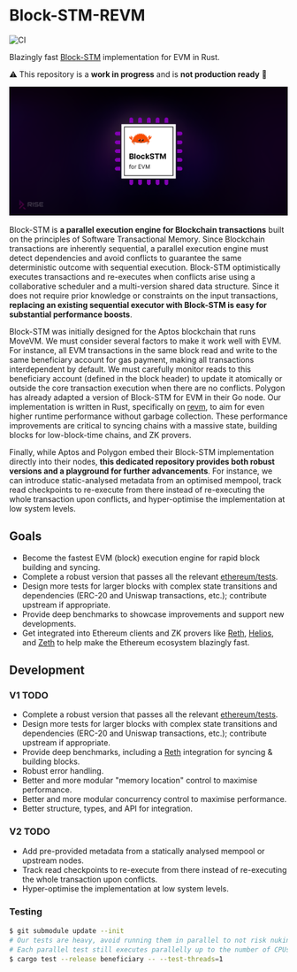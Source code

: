 # Block-STM-REVM

![CI](https://github.com/risechain/block-stm-revm/actions/workflows/ci.yml/badge.svg)

Blazingly fast [Block-STM](https://arxiv.org/abs/2203.06871) implementation for EVM in Rust.

:warning: This repository is a **work in progress** and is **not production ready** :construction:

![Banner](./assets/banner.png)

Block-STM is **a parallel execution engine for Blockchain transactions** built on the principles of Software Transactional Memory. Since Blockchain transactions are inherently sequential, a parallel execution engine must detect dependencies and avoid conflicts to guarantee the same deterministic outcome with sequential execution. Block-STM optimistically executes transactions and re-executes when conflicts arise using a collaborative scheduler and a multi-version shared data structure. Since it does not require prior knowledge or constraints on the input transactions, **replacing an existing sequential executor with Block-STM is easy for substantial performance boosts**.

Block-STM was initially designed for the Aptos blockchain that runs MoveVM. We must consider several factors to make it work well with EVM. For instance, all EVM transactions in the same block read and write to the same beneficiary account for gas payment, making all transactions interdependent by default. We must carefully monitor reads to this beneficiary account (defined in the block header) to update it atomically or outside the core transaction execution when there are no conflicts. Polygon has already adapted a version of Block-STM for EVM in their Go node. Our implementation is written in Rust, specifically on [revm](https://github.com/bluealloy/revm), to aim for even higher runtime performance without garbage collection. These performance improvements are critical to syncing chains with a massive state, building blocks for low-block-time chains, and ZK provers.

Finally, while Aptos and Polygon embed their Block-STM implementation directly into their nodes, **this dedicated repository provides both robust versions and a playground for further advancements**. For instance, we can introduce static-analysed metadata from an optimised mempool, track read checkpoints to re-execute from there instead of re-executing the whole transaction upon conflicts, and hyper-optimise the implementation at low system levels.

## Goals

- Become the fastest EVM (block) execution engine for rapid block building and syncing.
- Complete a robust version that passes all the relevant [ethereum/tests](https://github.com/ethereum/tests).
- Design more tests for larger blocks with complex state transitions and dependencies (ERC-20 and Uniswap transactions, etc.); contribute upstream if appropriate.
- Provide deep benchmarks to showcase improvements and support new developments.
- Get integrated into Ethereum clients and ZK provers like [Reth](https://github.com/paradigmxyz/reth), [Helios](https://github.com/a16z/helios), and [Zeth](https://github.com/risc0/zeth) to help make the Ethereum ecosystem blazingly fast.

## Development

### V1 TODO

- Complete a robust version that passes all the relevant [ethereum/tests](https://github.com/ethereum/tests).
- Design more tests for larger blocks with complex state transitions and dependencies (ERC-20 and Uniswap transactions, etc.); contribute upstream if appropriate.
- Provide deep benchmarks, including a [Reth](https://github.com/paradigmxyz/reth) integration for syncing & building blocks.
- Robust error handling.
- Better and more modular "memory location" control to maximise performance.
- Better and more modular concurrency control to maximise performance.
- Better structure, types, and API for integration.

### V2 TODO

- Add pre-provided metadata from a statically analysed mempool or upstream nodes.
- Track read checkpoints to re-execute from there instead of re-executing the whole transaction upon conflicts.
- Hyper-optimise the implementation at low system levels.

### Testing

```bash
$ git submodule update --init
# Our tests are heavy, avoid running them in parallel to not risk nuking RAM.
# Each parallel test still executes parallelly up to the number of CPUs anyway.
$ cargo test --release beneficiary -- --test-threads=1
```
